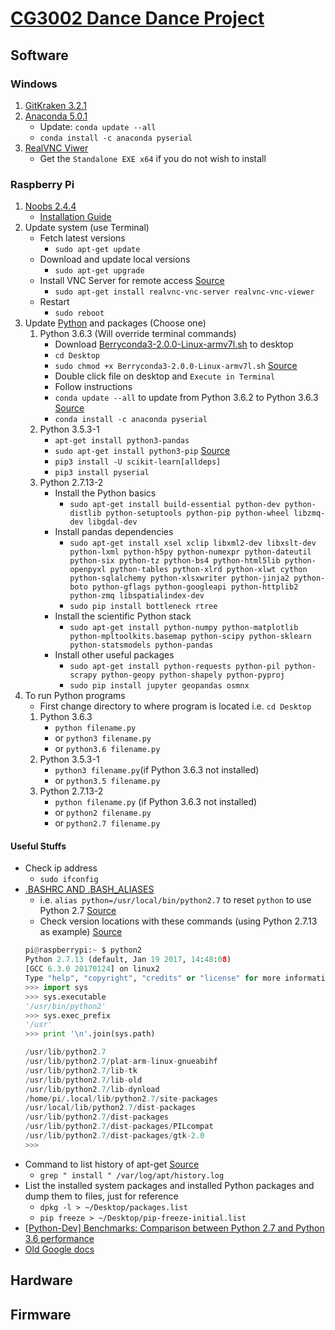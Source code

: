 # [CG3002 Dance Dance Project](Docs/Handouts/CG3002-dance.pdf "CG3002 Embedded System Design Project")

## Software

### Windows
1. [GitKraken 3.2.1](https://www.gitkraken.com/)
2. [Anaconda 5.0.1](https://www.anaconda.com/download/)
    - Update: `conda update --all`
    - `conda install -c anaconda pyserial`
3. [RealVNC Viwer](https://www.realvnc.com/en/connect/download/viewer/)
    - Get the `Standalone EXE x64` if you do not wish to install

### Raspberry Pi
1. [Noobs 2.4.4](https://www.raspberrypi.org/downloads/noobs/)
    - [Installation Guide](https://lifehacker.com/the-always-up-to-date-guide-to-setting-up-your-raspberr-1781419054)
2. Update system (use Terminal)
    - Fetch latest versions
        - `sudo apt-get update`
    - Download and update local versions
        - `sudo apt-get upgrade`
    - Install VNC Server for remote access [Source](https://www.raspberrypi.org/documentation/remote-access/vnc/)
        - `sudo apt-get install realvnc-vnc-server realvnc-vnc-viewer`
    - Restart
        - `sudo reboot`
3. Update [Python](https://www.python.org/downloads/) and packages (Choose one)
    1. Python 3.6.3 (Will override terminal commands)
        - Download [Berryconda3-2.0.0-Linux-armv7l.sh](https://github.com/jjhelmus/berryconda) to desktop
        - `cd Desktop`
        - `sudo chmod +x Berryconda3-2.0.0-Linux-armv7l.sh` [Source](http://www.circuitbasics.com/how-to-write-and-run-a-shell-script-on-the-raspberry-pi/)
        - Double click file on desktop and `Execute in Terminal`
        - Follow instructions
        - `conda update --all` to update from Python 3.6.2 to Python 3.6.3 [Source](https://anaconda.org/anaconda/python)
        - `conda install -c anaconda pyserial`
    2. Python 3.5.3-1
        - `apt-get install python3-pandas`
        - `sudo apt-get install python3-pip` [Source](https://www.raspberrypi.org/documentation/linux/software/python.md)
        - `pip3 install -U scikit-learn[alldeps]`
        - `pip3 install pyserial`
    3. Python 2.7.13-2
        - Install the Python basics
            - `sudo apt-get install build-essential python-dev python-distlib python-setuptools python-pip python-wheel libzmq-dev libgdal-dev`
        - Install pandas dependencies
            - `sudo apt-get install xsel xclip libxml2-dev libxslt-dev python-lxml python-h5py python-numexpr python-dateutil python-six python-tz python-bs4 python-html5lib python-openpyxl python-tables python-xlrd python-xlwt cython python-sqlalchemy python-xlsxwriter python-jinja2 python-boto python-gflags python-googleapi python-httplib2 python-zmq libspatialindex-dev`
            - `sudo pip install bottleneck rtree`
        - Install the scientific Python stack
            - `sudo apt-get install python-numpy python-matplotlib python-mpltoolkits.basemap python-scipy python-sklearn python-statsmodels python-pandas`
        - Install other useful packages
            - `sudo apt-get install python-requests python-pil python-scrapy python-geopy python-shapely python-pyproj`
            - `sudo pip install jupyter geopandas osmnx`
4. To run Python programs
    - First change directory to where program is located i.e. `cd Desktop`
    1. Python 3.6.3
        - `python filename.py`
        - or `python3 filename.py`
        - or `python3.6 filename.py`
    2. Python 3.5.3-1
        - `python3 filename.py`(if Python 3.6.3 not installed)
        - or `python3.5 filename.py`
    3. Python 2.7.13-2
        - `python filename.py` (if Python 3.6.3 not installed)
        - or `python2 filename.py`
        - or `python2.7 filename.py`

#### Useful Stuffs
- Check ip address
    - `sudo ifconfig`
- [.BASHRC AND .BASH_ALIASES](https://www.raspberrypi.org/documentation/linux/usage/bashrc.md)
    - i.e. `alias python=/usr/local/bin/python2.7` to reset `python` to use Python 2.7 [Source](https://stackoverflow.com/questions/19256127/two-versions-of-python-on-linux-how-to-make-2-7-the-default)
    - Check version locations with these commands (using Python 2.7.13 as example) [Source](https://stackoverflow.com/questions/6767283/find-where-python-is-installed-if-it-isnt-default-dir)
    ```python
    pi@raspberrypi:~ $ python2
    Python 2.7.13 (default, Jan 19 2017, 14:48:08)
    [GCC 6.3.0 20170124] on linux2
    Type "help", "copyright", "credits" or "license" for more information.
    >>> import sys
    >>> sys.executable
    '/usr/bin/python2'
    >>> sys.exec_prefix
    '/usr'
    >>> print '\n'.join(sys.path)

    /usr/lib/python2.7
    /usr/lib/python2.7/plat-arm-linux-gnueabihf
    /usr/lib/python2.7/lib-tk
    /usr/lib/python2.7/lib-old
    /usr/lib/python2.7/lib-dynload
    /home/pi/.local/lib/python2.7/site-packages
    /usr/local/lib/python2.7/dist-packages
    /usr/lib/python2.7/dist-packages
    /usr/lib/python2.7/dist-packages/PILcompat
    /usr/lib/python2.7/dist-packages/gtk-2.0
    >>>
    ```
- Command to list history of apt-get [Source](https://askubuntu.com/questions/17012/is-it-possible-to-get-a-list-of-most-recently-installed-packages)
    - `grep " install " /var/log/apt/history.log`
- List the installed system packages and installed Python packages and dump them to files, just for reference
    - `dpkg -l > ~/Desktop/packages.list`
    - `pip freeze > ~/Desktop/pip-freeze-initial.list`
- [[Python-Dev] Benchmarks: Comparison between Python 2.7 and Python 3.6 performance](https://mail.python.org/pipermail/python-dev/2016-November/146800.html)
- [Old Google docs](https://docs.google.com/document/d/1n0aq0Fke1nN6KIOq7vN-SbGGLUNK3Z5TUAT3TFU51hQ/edit?usp=sharing)

## Hardware

## Firmware

